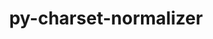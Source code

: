 ---
title: "py-charset-normalizer"
layout: cache
categories: [package, develop]
meta: {"compilers": ["apple-clang@=16.0.0", "gcc@=11.1.0", "gcc@=11.4.0", "gcc@=13.2.0", "gcc@=7.3.1", "gcc@=9.4.0", "oneapi@=2024.2.1"], "num_specs": 135, "num_specs_by_stack": {"aws-isc": 1, "aws-isc-aarch64": 1, "data-vis-sdk": 7, "e4s": 20, "e4s-neoverse-v2": 7, "e4s-neoverse_v1": 8, "e4s-oneapi": 27, "e4s-power": 4, "ml-darwin-aarch64-mps": 20, "ml-linux-aarch64-cpu": 20, "ml-linux-aarch64-cuda": 20, "ml-linux-x86_64-cpu": 19, "ml-linux-x86_64-cuda": 20, "ml-linux-x86_64-rocm": 16, "root": 135}, "oss": ["amzn2", "sequoia", "ubuntu20.04", "ubuntu22.04", "ubuntu24.04"], "platforms": ["darwin", "linux"], "stacks": ["aws-isc", "aws-isc-aarch64", "data-vis-sdk", "e4s", "e4s-neoverse-v2", "e4s-neoverse_v1", "e4s-oneapi", "e4s-power", "ml-darwin-aarch64-mps", "ml-linux-aarch64-cpu", "ml-linux-aarch64-cuda", "ml-linux-x86_64-cpu", "ml-linux-x86_64-cuda", "ml-linux-x86_64-rocm", "root"], "targets": ["aarch64", "neoverse_v1", "neoverse_v2", "ppc64le", "x86_64_v3"], "versions": ["3.3.0"]}
spec_details: [{"compiler": "oneapi@=2024.2.1", "hash": "2hhdat32s5yhpwuszg5t423yi7iu4yi3", "os": "ubuntu22.04", "platform": "linux", "size": "-", "stacks": ["e4s-oneapi", "root"], "target": "x86_64_v3", "variants": ["build_system=python_pip"], "versions": ["3.3.0"]}, {"compiler": "gcc@=11.4.0", "hash": "2j7y6j2p5ljxkivlei2c4adwpkuur76q", "os": "ubuntu22.04", "platform": "linux", "size": "-", "stacks": ["e4s", "root"], "target": "x86_64_v3", "variants": ["build_system=python_pip"], "versions": ["3.3.0"]}, {"compiler": "gcc@=13.2.0", "hash": "2mnsp56hubx26awtgfwzjrgws3h6h2vk", "os": "ubuntu24.04", "platform": "linux", "size": "-", "stacks": ["ml-linux-aarch64-cpu", "ml-linux-aarch64-cuda", "root"], "target": "aarch64", "variants": ["build_system=python_pip"], "versions": ["3.3.0"]}, {"compiler": "gcc@=11.4.0", "hash": "2qypwo3zxzzlt4hsbi4jauv2rejfykcu", "os": "ubuntu22.04", "platform": "linux", "size": "-", "stacks": ["e4s-neoverse-v2", "root"], "target": "neoverse_v2", "variants": ["build_system=python_pip"], "versions": ["3.3.0"]}, {"compiler": "gcc@=11.1.0", "hash": "34wtbpebe5vakgpi2tvrnwuk2faopsdq", "os": "ubuntu20.04", "platform": "linux", "size": "-", "stacks": ["data-vis-sdk", "root"], "target": "x86_64_v3", "variants": ["build_system=python_pip"], "versions": ["3.3.0"]}, {"compiler": "oneapi@=2024.2.1", "hash": "3coszan327szydaqf2vl5sbpunpgeb5y", "os": "ubuntu22.04", "platform": "linux", "size": "-", "stacks": ["e4s-oneapi", "root"], "target": "x86_64_v3", "variants": ["build_system=python_pip"], "versions": ["3.3.0"]}, {"compiler": "apple-clang@=16.0.0", "hash": "3inpzggwobpkh73xux4tylz3cyov3hq3", "os": "sequoia", "platform": "darwin", "size": "-", "stacks": ["ml-darwin-aarch64-mps", "root"], "target": "aarch64", "variants": ["build_system=python_pip"], "versions": ["3.3.0"]}, {"compiler": "gcc@=13.2.0", "hash": "3xd3rea7ut3vtrsrodbhcaowkid3enzy", "os": "ubuntu24.04", "platform": "linux", "size": "-", "stacks": ["ml-linux-aarch64-cpu", "ml-linux-aarch64-cuda", "root"], "target": "aarch64", "variants": ["build_system=python_pip"], "versions": ["3.3.0"]}, {"compiler": "gcc@=11.4.0", "hash": "44ydigdgqbs4o7xgdrrf5acmttzmvtct", "os": "ubuntu22.04", "platform": "linux", "size": "-", "stacks": ["e4s-neoverse_v1", "root"], "target": "neoverse_v1", "variants": ["build_system=python_pip"], "versions": ["3.3.0"]}, {"compiler": "gcc@=13.2.0", "hash": "4aip3fwf653qnmp3bxmydsssilw2vpby", "os": "ubuntu24.04", "platform": "linux", "size": "-", "stacks": ["ml-linux-aarch64-cpu", "ml-linux-aarch64-cuda", "root"], "target": "aarch64", "variants": ["build_system=python_pip"], "versions": ["3.3.0"]}, {"compiler": "gcc@=11.4.0", "hash": "4l3vrji7stf5imuenk4mtaa44zqvkssm", "os": "ubuntu22.04", "platform": "linux", "size": "-", "stacks": ["e4s-neoverse_v1", "root"], "target": "neoverse_v1", "variants": ["build_system=python_pip"], "versions": ["3.3.0"]}, {"compiler": "oneapi@=2024.2.1", "hash": "4uufztnm5thjft22b3meta7xxu7hxcix", "os": "ubuntu22.04", "platform": "linux", "size": "-", "stacks": ["e4s-oneapi", "root"], "target": "x86_64_v3", "variants": ["build_system=python_pip"], "versions": ["3.3.0"]}, {"compiler": "gcc@=13.2.0", "hash": "5j2ilgxfr5gpwsz666ohmyk33bnq4hyc", "os": "ubuntu24.04", "platform": "linux", "size": "-", "stacks": ["ml-linux-aarch64-cpu", "ml-linux-aarch64-cuda", "root"], "target": "aarch64", "variants": ["build_system=python_pip"], "versions": ["3.3.0"]}, {"compiler": "gcc@=9.4.0", "hash": "5oakbte6djquf53q554ordwtkpcropey", "os": "ubuntu20.04", "platform": "linux", "size": "-", "stacks": ["e4s-power", "root"], "target": "ppc64le", "variants": ["build_system=python_pip"], "versions": ["3.3.0"]}, {"compiler": "gcc@=11.4.0", "hash": "5qzagtldppb2wowmr6yaspx4w6qaeglq", "os": "ubuntu22.04", "platform": "linux", "size": "-", "stacks": ["e4s-neoverse-v2", "root"], "target": "neoverse_v2", "variants": ["build_system=python_pip"], "versions": ["3.3.0"]}, {"compiler": "gcc@=11.4.0", "hash": "5sgbader7besx4pwxuh6azwkcarotcgj", "os": "ubuntu22.04", "platform": "linux", "size": "-", "stacks": ["e4s", "root"], "target": "x86_64_v3", "variants": ["build_system=python_pip"], "versions": ["3.3.0"]}, {"compiler": "gcc@=13.2.0", "hash": "5x3tgsd622axw55m2x2kku6te5vkkqzu", "os": "ubuntu24.04", "platform": "linux", "size": "-", "stacks": ["ml-linux-x86_64-cpu", "ml-linux-x86_64-cuda", "ml-linux-x86_64-rocm", "root"], "target": "x86_64_v3", "variants": ["build_system=python_pip"], "versions": ["3.3.0"]}, {"compiler": "gcc@=13.2.0", "hash": "6dkwvdxwcqfejblqeuqmcqpoccifpruq", "os": "ubuntu24.04", "platform": "linux", "size": "-", "stacks": ["ml-linux-aarch64-cpu", "ml-linux-aarch64-cuda", "root"], "target": "aarch64", "variants": ["build_system=python_pip"], "versions": ["3.3.0"]}, {"compiler": "gcc@=11.1.0", "hash": "6jgfm3cgyussbteodjt3de447uivxcwx", "os": "ubuntu20.04", "platform": "linux", "size": "-", "stacks": ["data-vis-sdk", "root"], "target": "x86_64_v3", "variants": ["build_system=python_pip"], "versions": ["3.3.0"]}, {"compiler": "apple-clang@=16.0.0", "hash": "6lxybs6dvwloizz3yqtuqptkzuqoxafw", "os": "sequoia", "platform": "darwin", "size": "-", "stacks": ["ml-darwin-aarch64-mps", "root"], "target": "aarch64", "variants": ["build_system=python_pip"], "versions": ["3.3.0"]}, {"compiler": "oneapi@=2024.2.1", "hash": "6thakawxq2nwe2qojdjhaqozoke4gtgi", "os": "ubuntu22.04", "platform": "linux", "size": "-", "stacks": ["e4s-oneapi", "root"], "target": "x86_64_v3", "variants": ["build_system=python_pip"], "versions": ["3.3.0"]}, {"compiler": "oneapi@=2024.2.1", "hash": "7734u2e4k4lgbplfio54ul6rbtkgqnqa", "os": "ubuntu22.04", "platform": "linux", "size": "-", "stacks": ["e4s-oneapi", "root"], "target": "x86_64_v3", "variants": ["build_system=python_pip"], "versions": ["3.3.0"]}, {"compiler": "gcc@=13.2.0", "hash": "7bhhuqot3ou2remzapy2tz5mqz55sybo", "os": "ubuntu24.04", "platform": "linux", "size": "-", "stacks": ["ml-linux-x86_64-cpu", "ml-linux-x86_64-cuda", "ml-linux-x86_64-rocm", "root"], "target": "x86_64_v3", "variants": ["build_system=python_pip"], "versions": ["3.3.0"]}, {"compiler": "apple-clang@=16.0.0", "hash": "7hlmdmswr4oymoze2yuqmejsp37w75ge", "os": "sequoia", "platform": "darwin", "size": "-", "stacks": ["ml-darwin-aarch64-mps", "root"], "target": "aarch64", "variants": ["build_system=python_pip"], "versions": ["3.3.0"]}, {"compiler": "gcc@=11.4.0", "hash": "7ltfufjq7pptukhd5dbygobfq5o5bvjj", "os": "ubuntu22.04", "platform": "linux", "size": "-", "stacks": ["e4s", "root"], "target": "x86_64_v3", "variants": ["build_system=python_pip"], "versions": ["3.3.0"]}, {"compiler": "oneapi@=2024.2.1", "hash": "a4jqvb3nqh5xumvgmh6ffyl625ukeokw", "os": "ubuntu22.04", "platform": "linux", "size": "-", "stacks": ["e4s-oneapi", "root"], "target": "x86_64_v3", "variants": ["build_system=python_pip"], "versions": ["3.3.0"]}, {"compiler": "gcc@=13.2.0", "hash": "a54w2cpva3hdpcfj4kyjaljt75xvmdjj", "os": "ubuntu24.04", "platform": "linux", "size": "-", "stacks": ["ml-linux-x86_64-cpu", "ml-linux-x86_64-cuda", "root"], "target": "x86_64_v3", "variants": ["build_system=python_pip"], "versions": ["3.3.0"]}, {"compiler": "gcc@=13.2.0", "hash": "aia4pjvhthn4ny4at44h6abjvstqbnoe", "os": "ubuntu24.04", "platform": "linux", "size": "-", "stacks": ["ml-linux-aarch64-cpu", "ml-linux-aarch64-cuda", "root"], "target": "aarch64", "variants": ["build_system=python_pip"], "versions": ["3.3.0"]}, {"compiler": "apple-clang@=16.0.0", "hash": "bb3k7ra77d4p7osgn4pztq6wpcbmcskt", "os": "sequoia", "platform": "darwin", "size": "-", "stacks": ["ml-darwin-aarch64-mps", "root"], "target": "aarch64", "variants": ["build_system=python_pip"], "versions": ["3.3.0"]}, {"compiler": "gcc@=13.2.0", "hash": "bfpctvbnav23fusaspfdd5bcsgpsgvoz", "os": "ubuntu24.04", "platform": "linux", "size": "-", "stacks": ["ml-linux-aarch64-cpu", "ml-linux-aarch64-cuda", "root"], "target": "aarch64", "variants": ["build_system=python_pip"], "versions": ["3.3.0"]}, {"compiler": "gcc@=11.4.0", "hash": "bj2ltsfictynl5fy2p6nvvp6pwvoj32y", "os": "ubuntu22.04", "platform": "linux", "size": "-", "stacks": ["e4s-neoverse_v1", "root"], "target": "neoverse_v1", "variants": ["build_system=python_pip"], "versions": ["3.3.0"]}, {"compiler": "gcc@=11.1.0", "hash": "bqg6sk57aoebld7ged2tkxh22bf66cdd", "os": "ubuntu20.04", "platform": "linux", "size": "-", "stacks": ["data-vis-sdk", "root"], "target": "x86_64_v3", "variants": ["build_system=python_pip"], "versions": ["3.3.0"]}, {"compiler": "gcc@=11.1.0", "hash": "cgmcvyzi2e2lzhvscsoc2oqgaknoxzkx", "os": "ubuntu20.04", "platform": "linux", "size": "-", "stacks": ["data-vis-sdk", "root"], "target": "x86_64_v3", "variants": ["build_system=python_pip"], "versions": ["3.3.0"]}, {"compiler": "gcc@=11.4.0", "hash": "cgo72axlfksy642lvxmboam42wdhugkg", "os": "ubuntu22.04", "platform": "linux", "size": "-", "stacks": ["e4s", "root"], "target": "x86_64_v3", "variants": ["build_system=python_pip"], "versions": ["3.3.0"]}, {"compiler": "oneapi@=2024.2.1", "hash": "cikdea7n46fak2euofqyszzs4ffl2suu", "os": "ubuntu22.04", "platform": "linux", "size": "-", "stacks": ["e4s-oneapi", "root"], "target": "x86_64_v3", "variants": ["build_system=python_pip"], "versions": ["3.3.0"]}, {"compiler": "gcc@=11.4.0", "hash": "clnvc3vl2ne6x62vp5ode3mre375f44n", "os": "ubuntu22.04", "platform": "linux", "size": "-", "stacks": ["e4s", "root"], "target": "x86_64_v3", "variants": ["build_system=python_pip"], "versions": ["3.3.0"]}, {"compiler": "gcc@=13.2.0", "hash": "cnh6z2fwbocat76hh7nnbdvrtugkljtr", "os": "ubuntu24.04", "platform": "linux", "size": "-", "stacks": ["ml-linux-x86_64-cpu", "ml-linux-x86_64-cuda", "ml-linux-x86_64-rocm", "root"], "target": "x86_64_v3", "variants": ["build_system=python_pip"], "versions": ["3.3.0"]}, {"compiler": "gcc@=13.2.0", "hash": "cnxtjzxn4pkvw5hhnvvtnlsltavm34pd", "os": "ubuntu24.04", "platform": "linux", "size": "-", "stacks": ["ml-linux-x86_64-cpu", "ml-linux-x86_64-cuda", "ml-linux-x86_64-rocm", "root"], "target": "x86_64_v3", "variants": ["build_system=python_pip"], "versions": ["3.3.0"]}, {"compiler": "oneapi@=2024.2.1", "hash": "czrcx4v7wa7stfg54n2dtcr6pirvtovg", "os": "ubuntu22.04", "platform": "linux", "size": "-", "stacks": ["e4s-oneapi", "root"], "target": "x86_64_v3", "variants": ["build_system=python_pip"], "versions": ["3.3.0"]}, {"compiler": "gcc@=9.4.0", "hash": "dxfalrwjqkmhqjpqoqxw6theyshkiug2", "os": "ubuntu20.04", "platform": "linux", "size": "-", "stacks": ["e4s-power", "root"], "target": "ppc64le", "variants": ["build_system=python_pip"], "versions": ["3.3.0"]}, {"compiler": "gcc@=11.4.0", "hash": "dzef546or3iln3n4ld2b3nueu32gajew", "os": "ubuntu22.04", "platform": "linux", "size": "-", "stacks": ["e4s", "root"], "target": "x86_64_v3", "variants": ["build_system=python_pip"], "versions": ["3.3.0"]}, {"compiler": "gcc@=13.2.0", "hash": "ejgw4fqoowbe424ryokwwbugrglrssp3", "os": "ubuntu24.04", "platform": "linux", "size": "-", "stacks": ["ml-linux-x86_64-cpu", "ml-linux-x86_64-cuda", "ml-linux-x86_64-rocm", "root"], "target": "x86_64_v3", "variants": ["build_system=python_pip"], "versions": ["3.3.0"]}, {"compiler": "gcc@=11.4.0", "hash": "f4cbawsgnr6ojlvukg4nu5zt5j6m7ezp", "os": "ubuntu22.04", "platform": "linux", "size": "-", "stacks": ["e4s-neoverse_v1", "root"], "target": "neoverse_v1", "variants": ["build_system=python_pip"], "versions": ["3.3.0"]}, {"compiler": "apple-clang@=16.0.0", "hash": "fddsttunwhmmqhyamcrw4u6xtgy2lqx2", "os": "sequoia", "platform": "darwin", "size": "-", "stacks": ["ml-darwin-aarch64-mps", "root"], "target": "aarch64", "variants": ["build_system=python_pip"], "versions": ["3.3.0"]}, {"compiler": "oneapi@=2024.2.1", "hash": "fkwohknmyd2tdeefnx6jphljpxyxe6g4", "os": "ubuntu22.04", "platform": "linux", "size": "-", "stacks": ["e4s-oneapi", "root"], "target": "x86_64_v3", "variants": ["build_system=python_pip"], "versions": ["3.3.0"]}, {"compiler": "oneapi@=2024.2.1", "hash": "fl6dvgty7zrvvaim5gq4hx33zwgahe34", "os": "ubuntu22.04", "platform": "linux", "size": "-", "stacks": ["e4s-oneapi", "root"], "target": "x86_64_v3", "variants": ["build_system=python_pip"], "versions": ["3.3.0"]}, {"compiler": "oneapi@=2024.2.1", "hash": "g6szk4wcclcx54ngil4ugl3yeqrzb3h4", "os": "ubuntu22.04", "platform": "linux", "size": "-", "stacks": ["e4s-oneapi", "root"], "target": "x86_64_v3", "variants": ["build_system=python_pip"], "versions": ["3.3.0"]}, {"compiler": "oneapi@=2024.2.1", "hash": "gbmyvznhlbloe473q6mh6uqpsbr53zqz", "os": "ubuntu22.04", "platform": "linux", "size": "-", "stacks": ["e4s-oneapi", "root"], "target": "x86_64_v3", "variants": ["build_system=python_pip"], "versions": ["3.3.0"]}, {"compiler": "gcc@=13.2.0", "hash": "gencr2hktcmahz3kbnsb2czx6etgd24h", "os": "ubuntu24.04", "platform": "linux", "size": "-", "stacks": ["ml-linux-aarch64-cpu", "ml-linux-aarch64-cuda", "root"], "target": "aarch64", "variants": ["build_system=python_pip"], "versions": ["3.3.0"]}, {"compiler": "gcc@=11.4.0", "hash": "gfpe7463lq6hoymgm5q3xt2ypjzy54se", "os": "ubuntu22.04", "platform": "linux", "size": "-", "stacks": ["e4s", "root"], "target": "x86_64_v3", "variants": ["build_system=python_pip"], "versions": ["3.3.0"]}, {"compiler": "gcc@=11.4.0", "hash": "ggcw2lppxhq2keipotqarodpknet56s5", "os": "ubuntu22.04", "platform": "linux", "size": "-", "stacks": ["e4s-neoverse-v2", "root"], "target": "neoverse_v2", "variants": ["build_system=python_pip"], "versions": ["3.3.0"]}, {"compiler": "apple-clang@=16.0.0", "hash": "giaok2xllbujtdbf37sysxuby7f33drn", "os": "sequoia", "platform": "darwin", "size": "-", "stacks": ["ml-darwin-aarch64-mps", "root"], "target": "aarch64", "variants": ["build_system=python_pip"], "versions": ["3.3.0"]}, {"compiler": "gcc@=13.2.0", "hash": "grvyszuavtqzhfh2und7a7mxx3y7q5u3", "os": "ubuntu24.04", "platform": "linux", "size": "-", "stacks": ["ml-linux-x86_64-cpu", "ml-linux-x86_64-cuda", "root"], "target": "x86_64_v3", "variants": ["build_system=python_pip"], "versions": ["3.3.0"]}, {"compiler": "apple-clang@=16.0.0", "hash": "gzffahxkdmkuawjrh7v3uw4b2hm5cvvh", "os": "sequoia", "platform": "darwin", "size": "-", "stacks": ["ml-darwin-aarch64-mps", "root"], "target": "aarch64", "variants": ["build_system=python_pip"], "versions": ["3.3.0"]}, {"compiler": "apple-clang@=16.0.0", "hash": "hb6mv4b5rlwaqboblr6kgra75yosjnn2", "os": "sequoia", "platform": "darwin", "size": "-", "stacks": ["ml-darwin-aarch64-mps", "root"], "target": "aarch64", "variants": ["build_system=python_pip"], "versions": ["3.3.0"]}, {"compiler": "oneapi@=2024.2.1", "hash": "hn2akj5ksqzm5t6pzfluc6pm2jyucree", "os": "ubuntu22.04", "platform": "linux", "size": "-", "stacks": ["e4s-oneapi", "root"], "target": "x86_64_v3", "variants": ["build_system=python_pip"], "versions": ["3.3.0"]}, {"compiler": "gcc@=13.2.0", "hash": "hqoimvu73nqzydbmtfgdkx5de4asdr4n", "os": "ubuntu24.04", "platform": "linux", "size": "-", "stacks": ["ml-linux-x86_64-cpu", "ml-linux-x86_64-cuda", "ml-linux-x86_64-rocm", "root"], "target": "x86_64_v3", "variants": ["build_system=python_pip"], "versions": ["3.3.0"]}, {"compiler": "oneapi@=2024.2.1", "hash": "i26thn7oovrouk4d44vllgazhojsvxhc", "os": "ubuntu22.04", "platform": "linux", "size": "-", "stacks": ["e4s-oneapi", "root"], "target": "x86_64_v3", "variants": ["build_system=python_pip"], "versions": ["3.3.0"]}, {"compiler": "gcc@=11.4.0", "hash": "i6hj7n4l2l4kcyqht7qgcxbabbbexo6h", "os": "ubuntu22.04", "platform": "linux", "size": "-", "stacks": ["e4s", "root"], "target": "x86_64_v3", "variants": ["build_system=python_pip"], "versions": ["3.3.0"]}, {"compiler": "gcc@=9.4.0", "hash": "i6kpkm2hz3kljy6bm5jdg5rwhgbhzlj7", "os": "ubuntu20.04", "platform": "linux", "size": "-", "stacks": ["e4s-power", "root"], "target": "ppc64le", "variants": ["build_system=python_pip"], "versions": ["3.3.0"]}, {"compiler": "gcc@=11.4.0", "hash": "iicq7pavntkzpybqzvll72gsb3qhmibk", "os": "ubuntu22.04", "platform": "linux", "size": "-", "stacks": ["e4s", "root"], "target": "x86_64_v3", "variants": ["build_system=python_pip"], "versions": ["3.3.0"]}, {"compiler": "gcc@=13.2.0", "hash": "ilyrhhmkou7avhsb6nxcqmvl523jpgw7", "os": "ubuntu24.04", "platform": "linux", "size": "-", "stacks": ["ml-linux-x86_64-cpu", "ml-linux-x86_64-cuda", "ml-linux-x86_64-rocm", "root"], "target": "x86_64_v3", "variants": ["build_system=python_pip"], "versions": ["3.3.0"]}, {"compiler": "gcc@=11.4.0", "hash": "imf5mi5gv7g2qxxf3crvfi2qr2rlfpcg", "os": "ubuntu22.04", "platform": "linux", "size": "-", "stacks": ["e4s", "root"], "target": "x86_64_v3", "variants": ["build_system=python_pip"], "versions": ["3.3.0"]}, {"compiler": "gcc@=11.4.0", "hash": "imfpwf6vrbc2sysmhn6k2s23g75zd32x", "os": "ubuntu22.04", "platform": "linux", "size": "-", "stacks": ["e4s", "root"], "target": "x86_64_v3", "variants": ["build_system=python_pip"], "versions": ["3.3.0"]}, {"compiler": "oneapi@=2024.2.1", "hash": "imj6t47de4mt4grbcgyxudlumgsrgbyj", "os": "ubuntu22.04", "platform": "linux", "size": "-", "stacks": ["e4s-oneapi", "root"], "target": "x86_64_v3", "variants": ["build_system=python_pip"], "versions": ["3.3.0"]}, {"compiler": "apple-clang@=16.0.0", "hash": "irdnispgepp6acmx54mxokhl3gsiizrg", "os": "sequoia", "platform": "darwin", "size": "-", "stacks": ["ml-darwin-aarch64-mps", "root"], "target": "aarch64", "variants": ["build_system=python_pip"], "versions": ["3.3.0"]}, {"compiler": "oneapi@=2024.2.1", "hash": "j3u4ql5v6ettxj5eon42ujqewuj4flko", "os": "ubuntu22.04", "platform": "linux", "size": "-", "stacks": ["e4s-oneapi", "root"], "target": "x86_64_v3", "variants": ["build_system=python_pip"], "versions": ["3.3.0"]}, {"compiler": "gcc@=7.3.1", "hash": "jfglnej6k3my752kdyp7xfyimvy46cwp", "os": "amzn2", "platform": "linux", "size": "-", "stacks": ["aws-isc", "root"], "target": "x86_64_v3", "variants": ["build_system=python_pip"], "versions": ["3.3.0"]}, {"compiler": "gcc@=13.2.0", "hash": "jmkmiaze467j5eaqnecoyi6tv6xmppe6", "os": "ubuntu24.04", "platform": "linux", "size": "-", "stacks": ["ml-linux-x86_64-cpu", "ml-linux-x86_64-cuda", "ml-linux-x86_64-rocm", "root"], "target": "x86_64_v3", "variants": ["build_system=python_pip"], "versions": ["3.3.0"]}, {"compiler": "oneapi@=2024.2.1", "hash": "jmzlscba2nlrd4derpdrxhhya7hokqmq", "os": "ubuntu22.04", "platform": "linux", "size": "-", "stacks": ["e4s-oneapi", "root"], "target": "x86_64_v3", "variants": ["build_system=python_pip"], "versions": ["3.3.0"]}, {"compiler": "apple-clang@=16.0.0", "hash": "jtkb4dtuksigltnowukbpgnvc2jurvab", "os": "sequoia", "platform": "darwin", "size": "-", "stacks": ["ml-darwin-aarch64-mps", "root"], "target": "aarch64", "variants": ["build_system=python_pip"], "versions": ["3.3.0"]}, {"compiler": "gcc@=11.4.0", "hash": "jvlg4jrquzwhczrjwhllkswpr43lanjz", "os": "ubuntu22.04", "platform": "linux", "size": "-", "stacks": ["e4s", "root"], "target": "x86_64_v3", "variants": ["build_system=python_pip"], "versions": ["3.3.0"]}, {"compiler": "gcc@=11.4.0", "hash": "k2esa4rz2rf7e2muktsu5ijvr4wpps7r", "os": "ubuntu22.04", "platform": "linux", "size": "-", "stacks": ["e4s", "root"], "target": "x86_64_v3", "variants": ["build_system=python_pip"], "versions": ["3.3.0"]}, {"compiler": "gcc@=13.2.0", "hash": "k5vmdkbezo4aihl42rucf6ydrftx3irt", "os": "ubuntu24.04", "platform": "linux", "size": "-", "stacks": ["ml-linux-aarch64-cpu", "ml-linux-aarch64-cuda", "root"], "target": "aarch64", "variants": ["build_system=python_pip"], "versions": ["3.3.0"]}, {"compiler": "gcc@=11.4.0", "hash": "kyqnwgxe7inpevlpiovyh6ubxqqsjohs", "os": "ubuntu22.04", "platform": "linux", "size": "-", "stacks": ["e4s", "root"], "target": "x86_64_v3", "variants": ["build_system=python_pip"], "versions": ["3.3.0"]}, {"compiler": "gcc@=11.4.0", "hash": "l766wrqtqa4znttnagrule5ksajroles", "os": "ubuntu22.04", "platform": "linux", "size": "-", "stacks": ["e4s-neoverse-v2", "root"], "target": "neoverse_v2", "variants": ["build_system=python_pip"], "versions": ["3.3.0"]}, {"compiler": "gcc@=11.4.0", "hash": "lh54yyxcetulwsvg3653h25dq3lmlgrx", "os": "ubuntu22.04", "platform": "linux", "size": "-", "stacks": ["e4s", "root"], "target": "x86_64_v3", "variants": ["build_system=python_pip"], "versions": ["3.3.0"]}, {"compiler": "gcc@=13.2.0", "hash": "lli6rf7he4kaeszkjusbxxa6o76m57zt", "os": "ubuntu24.04", "platform": "linux", "size": "-", "stacks": ["ml-linux-x86_64-cpu", "ml-linux-x86_64-cuda", "ml-linux-x86_64-rocm", "root"], "target": "x86_64_v3", "variants": ["build_system=python_pip"], "versions": ["3.3.0"]}, {"compiler": "gcc@=11.1.0", "hash": "lwmh6bzjlxhvibc4u2bwzbcvu56ov6dm", "os": "ubuntu20.04", "platform": "linux", "size": "-", "stacks": ["data-vis-sdk", "root"], "target": "x86_64_v3", "variants": ["build_system=python_pip"], "versions": ["3.3.0"]}, {"compiler": "oneapi@=2024.2.1", "hash": "mbcwvyy3calzxftp6lcefwyn4nbw22em", "os": "ubuntu22.04", "platform": "linux", "size": "-", "stacks": ["e4s-oneapi", "root"], "target": "x86_64_v3", "variants": ["build_system=python_pip"], "versions": ["3.3.0"]}, {"compiler": "gcc@=9.4.0", "hash": "moie43pijjkvjfpzxlxmixvfmaafucaq", "os": "ubuntu20.04", "platform": "linux", "size": "-", "stacks": ["e4s-power", "root"], "target": "ppc64le", "variants": ["build_system=python_pip"], "versions": ["3.3.0"]}, {"compiler": "gcc@=13.2.0", "hash": "mrrmkwm3ikks2hvjswc7n5ams6w373rc", "os": "ubuntu24.04", "platform": "linux", "size": "-", "stacks": ["ml-linux-aarch64-cpu", "ml-linux-aarch64-cuda", "root"], "target": "aarch64", "variants": ["build_system=python_pip"], "versions": ["3.3.0"]}, {"compiler": "apple-clang@=16.0.0", "hash": "mzt77y2s4sbomh4bbdxshjycl7rbzs5e", "os": "sequoia", "platform": "darwin", "size": "-", "stacks": ["ml-darwin-aarch64-mps", "root"], "target": "aarch64", "variants": ["build_system=python_pip"], "versions": ["3.3.0"]}, {"compiler": "oneapi@=2024.2.1", "hash": "n6kxy6fhcgdqft26qhhdzwp5thvgrggm", "os": "ubuntu22.04", "platform": "linux", "size": "-", "stacks": ["e4s-oneapi", "root"], "target": "x86_64_v3", "variants": ["build_system=python_pip"], "versions": ["3.3.0"]}, {"compiler": "apple-clang@=16.0.0", "hash": "nbxakree6lvojm6hc5y6uhymcvd7lmqk", "os": "sequoia", "platform": "darwin", "size": "-", "stacks": ["ml-darwin-aarch64-mps", "root"], "target": "aarch64", "variants": ["build_system=python_pip"], "versions": ["3.3.0"]}, {"compiler": "apple-clang@=16.0.0", "hash": "ncn273dwwikhbmodohk3ta3htlpvclt2", "os": "sequoia", "platform": "darwin", "size": "-", "stacks": ["ml-darwin-aarch64-mps", "root"], "target": "aarch64", "variants": ["build_system=python_pip"], "versions": ["3.3.0"]}, {"compiler": "apple-clang@=16.0.0", "hash": "nurzenmoxdnt7plpnwvtj3gjgnmglmbh", "os": "sequoia", "platform": "darwin", "size": "-", "stacks": ["ml-darwin-aarch64-mps", "root"], "target": "aarch64", "variants": ["build_system=python_pip"], "versions": ["3.3.0"]}, {"compiler": "oneapi@=2024.2.1", "hash": "oeo6ponnyt4zbjheramrw7zpfltmxwur", "os": "ubuntu22.04", "platform": "linux", "size": "-", "stacks": ["e4s-oneapi", "root"], "target": "x86_64_v3", "variants": ["build_system=python_pip"], "versions": ["3.3.0"]}, {"compiler": "gcc@=13.2.0", "hash": "olqgcbkjgyhasbk4ajkjdmw4ih7qa5th", "os": "ubuntu24.04", "platform": "linux", "size": "-", "stacks": ["ml-linux-aarch64-cpu", "ml-linux-aarch64-cuda", "root"], "target": "aarch64", "variants": ["build_system=python_pip"], "versions": ["3.3.0"]}, {"compiler": "oneapi@=2024.2.1", "hash": "oxlcv2tolmjga44xslk45uumifmxtt7t", "os": "ubuntu22.04", "platform": "linux", "size": "-", "stacks": ["e4s-oneapi", "root"], "target": "x86_64_v3", "variants": ["build_system=python_pip"], "versions": ["3.3.0"]}, {"compiler": "gcc@=13.2.0", "hash": "p7fqbm5r5acgjq52zcqerd4xhw6uiaeu", "os": "ubuntu24.04", "platform": "linux", "size": "-", "stacks": ["ml-linux-aarch64-cpu", "ml-linux-aarch64-cuda", "root"], "target": "aarch64", "variants": ["build_system=python_pip"], "versions": ["3.3.0"]}, {"compiler": "gcc@=11.4.0", "hash": "prol4liilbesm4m4gu2sat5uxnf44jyr", "os": "ubuntu22.04", "platform": "linux", "size": "-", "stacks": ["e4s-neoverse_v1", "root"], "target": "neoverse_v1", "variants": ["build_system=python_pip"], "versions": ["3.3.0"]}, {"compiler": "apple-clang@=16.0.0", "hash": "psvwulvg635cy6hdyya4l32lpim3keia", "os": "sequoia", "platform": "darwin", "size": "-", "stacks": ["ml-darwin-aarch64-mps", "root"], "target": "aarch64", "variants": ["build_system=python_pip"], "versions": ["3.3.0"]}, {"compiler": "gcc@=11.4.0", "hash": "pvsdmdo42sdkle62urzvfp65szdixzpz", "os": "ubuntu22.04", "platform": "linux", "size": "-", "stacks": ["e4s-neoverse_v1", "root"], "target": "neoverse_v1", "variants": ["build_system=python_pip"], "versions": ["3.3.0"]}, {"compiler": "gcc@=13.2.0", "hash": "qebmyz2upwgok3a3tqjb72nnxusn65is", "os": "ubuntu24.04", "platform": "linux", "size": "-", "stacks": ["ml-linux-x86_64-cuda", "ml-linux-x86_64-rocm", "root"], "target": "x86_64_v3", "variants": ["build_system=python_pip"], "versions": ["3.3.0"]}, {"compiler": "oneapi@=2024.2.1", "hash": "qvklpqb4xyyqeykn3lweuohrxnt6laas", "os": "ubuntu22.04", "platform": "linux", "size": "-", "stacks": ["e4s-oneapi", "root"], "target": "x86_64_v3", "variants": ["build_system=python_pip"], "versions": ["3.3.0"]}, {"compiler": "gcc@=13.2.0", "hash": "r4zut24h7t73wogfgwcv4n6g5ugnezph", "os": "ubuntu24.04", "platform": "linux", "size": "-", "stacks": ["ml-linux-aarch64-cpu", "ml-linux-aarch64-cuda", "root"], "target": "aarch64", "variants": ["build_system=python_pip"], "versions": ["3.3.0"]}, {"compiler": "gcc@=13.2.0", "hash": "rdyqsscqyeqgcvedj4c433fada2jgshl", "os": "ubuntu24.04", "platform": "linux", "size": "-", "stacks": ["ml-linux-aarch64-cpu", "ml-linux-aarch64-cuda", "root"], "target": "aarch64", "variants": ["build_system=python_pip"], "versions": ["3.3.0"]}, {"compiler": "gcc@=11.4.0", "hash": "rlsbkpiafqbucwenpzonaydzrhae5xbz", "os": "ubuntu22.04", "platform": "linux", "size": "-", "stacks": ["e4s", "root"], "target": "x86_64_v3", "variants": ["build_system=python_pip"], "versions": ["3.3.0"]}, {"compiler": "gcc@=11.4.0", "hash": "rtq4hro2yt2zwnc5ewvsmk2y42frkt6j", "os": "ubuntu22.04", "platform": "linux", "size": "-", "stacks": ["e4s", "root"], "target": "x86_64_v3", "variants": ["build_system=python_pip"], "versions": ["3.3.0"]}, {"compiler": "apple-clang@=16.0.0", "hash": "rud6nkco7dbcnnjzvoldqjwtgoacohs7", "os": "sequoia", "platform": "darwin", "size": "-", "stacks": ["ml-darwin-aarch64-mps", "root"], "target": "aarch64", "variants": ["build_system=python_pip"], "versions": ["3.3.0"]}, {"compiler": "oneapi@=2024.2.1", "hash": "rzfn63ddbdqtybkxqdti7jhdntbh3q3m", "os": "ubuntu22.04", "platform": "linux", "size": "-", "stacks": ["e4s-oneapi", "root"], "target": "x86_64_v3", "variants": ["build_system=python_pip"], "versions": ["3.3.0"]}, {"compiler": "oneapi@=2024.2.1", "hash": "s3wi5jspwt3zcfgfhihxgnr73o4wxjfn", "os": "ubuntu22.04", "platform": "linux", "size": "-", "stacks": ["e4s-oneapi", "root"], "target": "x86_64_v3", "variants": ["build_system=python_pip"], "versions": ["3.3.0"]}, {"compiler": "apple-clang@=16.0.0", "hash": "s5mxxkdigzmaho6ohlvblpsenyup4xjc", "os": "sequoia", "platform": "darwin", "size": "-", "stacks": ["ml-darwin-aarch64-mps", "root"], "target": "aarch64", "variants": ["build_system=python_pip"], "versions": ["3.3.0"]}, {"compiler": "gcc@=11.4.0", "hash": "sb6mryllfzxn2h4geho6kgjsyguethro", "os": "ubuntu22.04", "platform": "linux", "size": "-", "stacks": ["e4s-neoverse_v1", "root"], "target": "neoverse_v1", "variants": ["build_system=python_pip"], "versions": ["3.3.0"]}, {"compiler": "gcc@=11.1.0", "hash": "sckjeqt5o4dfbdbsvcerh2uq6w7l33xg", "os": "ubuntu20.04", "platform": "linux", "size": "-", "stacks": ["data-vis-sdk", "root"], "target": "x86_64_v3", "variants": ["build_system=python_pip"], "versions": ["3.3.0"]}, {"compiler": "oneapi@=2024.2.1", "hash": "skl7g27w6ijokwsdihaaxz6l4nsh5b2y", "os": "ubuntu22.04", "platform": "linux", "size": "-", "stacks": ["e4s-oneapi", "root"], "target": "x86_64_v3", "variants": ["build_system=python_pip"], "versions": ["3.3.0"]}, {"compiler": "gcc@=13.2.0", "hash": "sorphqe6hwh7fqbecypznoaasu4yr6k3", "os": "ubuntu24.04", "platform": "linux", "size": "-", "stacks": ["ml-linux-x86_64-cpu", "ml-linux-x86_64-cuda", "ml-linux-x86_64-rocm", "root"], "target": "x86_64_v3", "variants": ["build_system=python_pip"], "versions": ["3.3.0"]}, {"compiler": "gcc@=11.1.0", "hash": "sugv7h2tke6arqx4sfbyfwni53wed33u", "os": "ubuntu20.04", "platform": "linux", "size": "-", "stacks": ["data-vis-sdk", "root"], "target": "x86_64_v3", "variants": ["build_system=python_pip"], "versions": ["3.3.0"]}, {"compiler": "gcc@=13.2.0", "hash": "sxnwpmxoturgh3y2cggvy7azq4cg3gox", "os": "ubuntu24.04", "platform": "linux", "size": "-", "stacks": ["ml-linux-aarch64-cpu", "ml-linux-aarch64-cuda", "root"], "target": "aarch64", "variants": ["build_system=python_pip"], "versions": ["3.3.0"]}, {"compiler": "gcc@=13.2.0", "hash": "tu67ebc4nrlsiolhdqku4ai2dcbyghfv", "os": "ubuntu24.04", "platform": "linux", "size": "-", "stacks": ["ml-linux-x86_64-cpu", "ml-linux-x86_64-cuda", "ml-linux-x86_64-rocm", "root"], "target": "x86_64_v3", "variants": ["build_system=python_pip"], "versions": ["3.3.0"]}, {"compiler": "gcc@=13.2.0", "hash": "ty3l2whbuyqsdrjjzibhp4rllb5lqzyo", "os": "ubuntu24.04", "platform": "linux", "size": "-", "stacks": ["ml-linux-x86_64-cpu", "ml-linux-x86_64-cuda", "ml-linux-x86_64-rocm", "root"], "target": "x86_64_v3", "variants": ["build_system=python_pip"], "versions": ["3.3.0"]}, {"compiler": "gcc@=13.2.0", "hash": "u2kat5x7usktc3jh5edditx223ccjxpx", "os": "ubuntu24.04", "platform": "linux", "size": "-", "stacks": ["ml-linux-aarch64-cpu", "ml-linux-aarch64-cuda", "root"], "target": "aarch64", "variants": ["build_system=python_pip"], "versions": ["3.3.0"]}, {"compiler": "gcc@=11.4.0", "hash": "uddy7l4intthz5gsssj6wlqti2i3uvqe", "os": "ubuntu22.04", "platform": "linux", "size": "-", "stacks": ["e4s-neoverse-v2", "root"], "target": "neoverse_v2", "variants": ["build_system=python_pip"], "versions": ["3.3.0"]}, {"compiler": "gcc@=11.4.0", "hash": "uwmk52p26re3v3wrv4gm22xqb6yzjyfs", "os": "ubuntu22.04", "platform": "linux", "size": "-", "stacks": ["e4s-neoverse-v2", "root"], "target": "neoverse_v2", "variants": ["build_system=python_pip"], "versions": ["3.3.0"]}, {"compiler": "gcc@=13.2.0", "hash": "v2zrq3uxhvvkdfjify7ghk4kmbirqybg", "os": "ubuntu24.04", "platform": "linux", "size": "-", "stacks": ["ml-linux-x86_64-cpu", "ml-linux-x86_64-cuda", "ml-linux-x86_64-rocm", "root"], "target": "x86_64_v3", "variants": ["build_system=python_pip"], "versions": ["3.3.0"]}, {"compiler": "gcc@=13.2.0", "hash": "vjwv7g5jph7xrfdb5cnc25hfuj3kanky", "os": "ubuntu24.04", "platform": "linux", "size": "-", "stacks": ["ml-linux-aarch64-cpu", "ml-linux-aarch64-cuda", "root"], "target": "aarch64", "variants": ["build_system=python_pip"], "versions": ["3.3.0"]}, {"compiler": "gcc@=13.2.0", "hash": "vmmqx7g6ccsoglpleruqlvrbn2am3lyz", "os": "ubuntu24.04", "platform": "linux", "size": "-", "stacks": ["ml-linux-aarch64-cpu", "ml-linux-aarch64-cuda", "root"], "target": "aarch64", "variants": ["build_system=python_pip"], "versions": ["3.3.0"]}, {"compiler": "gcc@=11.4.0", "hash": "vszppcqrfr5rrydit3h5yssriirkfkzk", "os": "ubuntu22.04", "platform": "linux", "size": "-", "stacks": ["e4s", "root"], "target": "x86_64_v3", "variants": ["build_system=python_pip"], "versions": ["3.3.0"]}, {"compiler": "gcc@=13.2.0", "hash": "weefns6453o43lhcids7iuj36df44pla", "os": "ubuntu24.04", "platform": "linux", "size": "-", "stacks": ["ml-linux-x86_64-cpu", "ml-linux-x86_64-cuda", "root"], "target": "x86_64_v3", "variants": ["build_system=python_pip"], "versions": ["3.3.0"]}, {"compiler": "gcc@=13.2.0", "hash": "wfuoetnbifisxynhkndjq3qymzlxoyt6", "os": "ubuntu24.04", "platform": "linux", "size": "-", "stacks": ["ml-linux-aarch64-cpu", "ml-linux-aarch64-cuda", "root"], "target": "aarch64", "variants": ["build_system=python_pip"], "versions": ["3.3.0"]}, {"compiler": "apple-clang@=16.0.0", "hash": "wjbgcngammfyufnlfhf2axzx2zpn35fi", "os": "sequoia", "platform": "darwin", "size": "-", "stacks": ["ml-darwin-aarch64-mps", "root"], "target": "aarch64", "variants": ["build_system=python_pip"], "versions": ["3.3.0"]}, {"compiler": "gcc@=13.2.0", "hash": "x7fssev4yi722ex3uctrqaqblbdb5cqh", "os": "ubuntu24.04", "platform": "linux", "size": "-", "stacks": ["ml-linux-x86_64-cpu", "ml-linux-x86_64-cuda", "root"], "target": "x86_64_v3", "variants": ["build_system=python_pip"], "versions": ["3.3.0"]}, {"compiler": "gcc@=13.2.0", "hash": "xocw6dlbnf64ckg3qotujvgdfsurhscj", "os": "ubuntu24.04", "platform": "linux", "size": "-", "stacks": ["ml-linux-aarch64-cpu", "ml-linux-aarch64-cuda", "root"], "target": "aarch64", "variants": ["build_system=python_pip"], "versions": ["3.3.0"]}, {"compiler": "gcc@=13.2.0", "hash": "xph725sdmytca7ymupbld3b2t7f64r3x", "os": "ubuntu24.04", "platform": "linux", "size": "-", "stacks": ["ml-linux-x86_64-cpu", "ml-linux-x86_64-cuda", "ml-linux-x86_64-rocm", "root"], "target": "x86_64_v3", "variants": ["build_system=python_pip"], "versions": ["3.3.0"]}, {"compiler": "gcc@=13.2.0", "hash": "xpkilodf64uqbguobexiizthjlzpqbnm", "os": "ubuntu24.04", "platform": "linux", "size": "-", "stacks": ["ml-linux-x86_64-cpu", "ml-linux-x86_64-cuda", "ml-linux-x86_64-rocm", "root"], "target": "x86_64_v3", "variants": ["build_system=python_pip"], "versions": ["3.3.0"]}, {"compiler": "gcc@=11.4.0", "hash": "xpl6nplj7f4z7ji6x3vocj2wfk2xnewj", "os": "ubuntu22.04", "platform": "linux", "size": "-", "stacks": ["e4s", "root"], "target": "x86_64_v3", "variants": ["build_system=python_pip"], "versions": ["3.3.0"]}, {"compiler": "gcc@=7.3.1", "hash": "xvtiuh5nqzoynaknm32goyzp6wtiuyfm", "os": "amzn2", "platform": "linux", "size": "-", "stacks": ["aws-isc-aarch64", "root"], "target": "aarch64", "variants": ["build_system=python_pip"], "versions": ["3.3.0"]}, {"compiler": "apple-clang@=16.0.0", "hash": "xwqbzjzd62j4xi23j2utxtczqmnalpk4", "os": "sequoia", "platform": "darwin", "size": "-", "stacks": ["ml-darwin-aarch64-mps", "root"], "target": "aarch64", "variants": ["build_system=python_pip"], "versions": ["3.3.0"]}, {"compiler": "gcc@=11.4.0", "hash": "ydxq6jdftu7fcjpjiyhdvvgpvebn7rtw", "os": "ubuntu22.04", "platform": "linux", "size": "-", "stacks": ["e4s-neoverse-v2", "root"], "target": "neoverse_v2", "variants": ["build_system=python_pip"], "versions": ["3.3.0"]}, {"compiler": "oneapi@=2024.2.1", "hash": "yn7puamf2mhctyg47fypxptbcrzqfltt", "os": "ubuntu22.04", "platform": "linux", "size": "-", "stacks": ["e4s-oneapi", "root"], "target": "x86_64_v3", "variants": ["build_system=python_pip"], "versions": ["3.3.0"]}, {"compiler": "oneapi@=2024.2.1", "hash": "yzu4gstzv7pgvjtaupiy7g4dtkucxew7", "os": "ubuntu22.04", "platform": "linux", "size": "-", "stacks": ["e4s-oneapi", "root"], "target": "x86_64_v3", "variants": ["build_system=python_pip"], "versions": ["3.3.0"]}, {"compiler": "apple-clang@=16.0.0", "hash": "z2pvsbwdrwg6khwhvhm6yxpnegeaoici", "os": "sequoia", "platform": "darwin", "size": "-", "stacks": ["ml-darwin-aarch64-mps", "root"], "target": "aarch64", "variants": ["build_system=python_pip"], "versions": ["3.3.0"]}, {"compiler": "gcc@=11.4.0", "hash": "zghh3fa6v5s34uts7eksv56c6rxcuv52", "os": "ubuntu22.04", "platform": "linux", "size": "-", "stacks": ["e4s-neoverse_v1", "root"], "target": "neoverse_v1", "variants": ["build_system=python_pip"], "versions": ["3.3.0"]}, {"compiler": "gcc@=11.4.0", "hash": "zssemwl2floflalwsc6sbpi3s5uaimmj", "os": "ubuntu22.04", "platform": "linux", "size": "-", "stacks": ["e4s", "root"], "target": "x86_64_v3", "variants": ["build_system=python_pip"], "versions": ["3.3.0"]}]
---